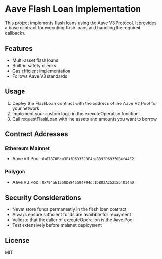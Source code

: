 # Aave Flash Loan Implementation

This project implements flash loans using the Aave V3 Protocol. It provides a base contract for executing flash loans and handling the required callbacks.

## Features

- Multi-asset flash loans
- Built-in safety checks
- Gas efficient implementation
- Follows Aave V3 standards

## Usage

1. Deploy the FlashLoan contract with the address of the Aave V3 Pool for your network
2. Implement your custom logic in the executeOperation function
3. Call requestFlashLoan with the assets and amounts you want to borrow

## Contract Addresses

### Ethereum Mainnet
- Aave V3 Pool: `0x87870Bca3F3fD6335C3F4ce8392D69350B4fA4E2`

### Polygon
- Aave V3 Pool: `0x794a61358D6845594F94dc1DB02A252b5b4814aD`

## Security Considerations

- Never store funds permanently in the flash loan contract
- Always ensure sufficient funds are available for repayment
- Validate that the caller of executeOperation is the Aave Pool
- Test extensively before mainnet deployment

## License

MIT
